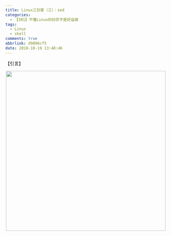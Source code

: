 ```yaml
---
title: Linux三剑客（三）：sed
categories:
  - 【301】不懂Linux的码农不是好运维
tags:
  - Linux
  - shell
comments: true
abbrlink: d9896cf5
date: 2018-10-19 13:48:46
---
```

【引言】
<div align=center><img src="/img/2018/2018-10-20-03.jpg" width="500"/></div>
<!-- more -->
